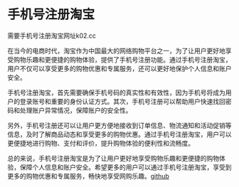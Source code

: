 # 手机号注册淘宝

需要手机号注册淘宝网址k02.cc

在当今的电商时代，淘宝作为中国最大的网络购物平台之一，为了让用户更好地享受购物乐趣和更便捷的购物体验，提供了手机号注册功能。通过手机号注册淘宝，用户不仅可以享受更多的购物优惠和专属服务，还可以更好地保护个人信息和账户安全。

手机号注册淘宝，首先需要确保手机号码的真实性和有效性，因为手机号将成为用户的登录账号和重要的身份认证方式。其次，手机号注册可以帮助用户快速找回密码和处理账户异常情况，保障账户的安全性。

另外，手机号注册还可以让用户更方便地接收到订单信息、物流通知和活动促销等信息，及时了解商品动态和享受更多的购物优惠。通过手机号注册淘宝，用户可以更便捷地进行购物、支付和评价，提升购物体验的便利性和流畅度。

总的来说，手机号注册淘宝是为了让用户更好地享受购物乐趣和更便捷的购物体验，保障个人信息和账户安全。希望更多的用户可以通过手机号注册淘宝，享受到更多的购物优惠和专属服务，畅快地享受网购乐趣。[github](https://github.com)